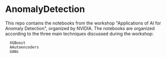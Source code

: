 # AnomalyDetection

This repo contains the notebooks from the workshop "Applications of AI for Anomaly Detection", organized by NVIDIA. The notebooks are organized according to the three main techniques discussed during the workshop: 
```
  XGBoost
  AAutoencoders
  GANs
```
